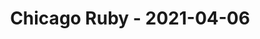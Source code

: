 ---
layout: post
title: Chicago Ruby - 2021-04-06
datetime: '2021-04-06T19:00:00-04:00'
name: Chicago Ruby
external_url: https://www.meetup.com/ChicagoRuby/events/pjfxvryccgbjb/
online_event: false
year_month: 2021-04
---